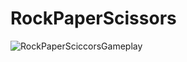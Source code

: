 # RockPaperScissors

<img src="https://i.gyazo.com/f4c2426c29dc07edb696ba6b5d86b37f.png" alt="RockPaperSciccorsGameplay"></img>
